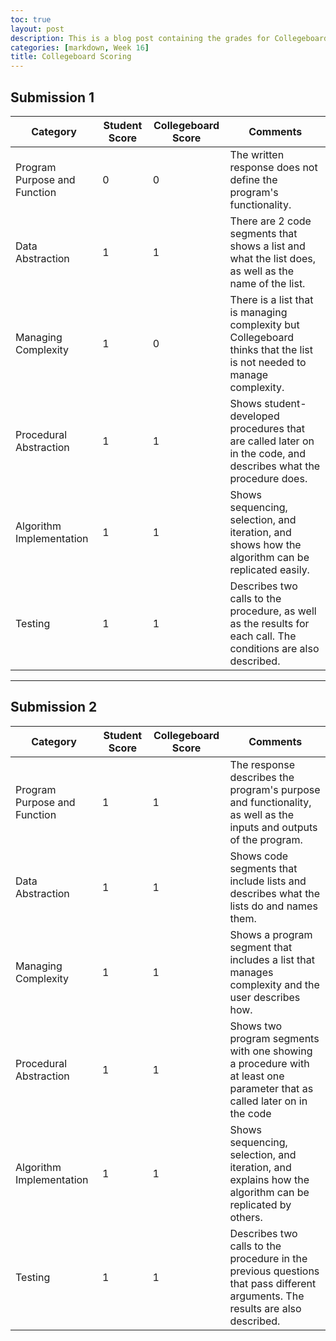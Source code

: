 ```yaml
---
toc: true
layout: post
description: This is a blog post containing the grades for Collegeboard submissions
categories: [markdown, Week 16]
title: Collegeboard Scoring
---
```


## Submission 1
| Category | Student Score | Collegeboard Score | Comments |
|-|-|-|-|
| Program Purpose and Function | 0 | 0 | The written response does not define the program's functionality. |
| Data Abstraction | 1 | 1 | There are 2 code segments that shows a list and what the list does, as well as the name of the list. |
| Managing Complexity | 1 | 0 | There is a list that is managing complexity but Collegeboard thinks that the list is not needed to manage complexity. |
| Procedural Abstraction | 1 | 1 | Shows student-developed procedures that are called later on in the code, and describes what the procedure does. |
| Algorithm Implementation | 1 | 1 | Shows sequencing, selection, and iteration, and shows how the algorithm can be replicated easily. |
| Testing | 1 | 1 | Describes two calls to the procedure, as well as the results for each call. The conditions are also described. |

---

## Submission 2
| Category | Student Score | Collegeboard Score | Comments |
|-|-|-|-|
| Program Purpose and Function | 1 | 1 | The response describes the program's purpose and functionality, as well as the inputs and outputs of the program. |
| Data Abstraction | 1 | 1 | Shows code segments that include lists and describes what the lists do and names them. |
| Managing Complexity | 1 | 1 | Shows a program segment that includes a list that manages complexity and the user describes how. |
| Procedural Abstraction | 1 | 1 | Shows two program segments with one showing a procedure with at least one parameter that as called later on in the code |
| Algorithm Implementation | 1 | 1 | Shows sequencing, selection, and iteration, and explains how the algorithm can be replicated by others. |
| Testing | 1 | 1 | Describes two calls to the procedure in the previous questions that pass different arguments. The results are also described. |